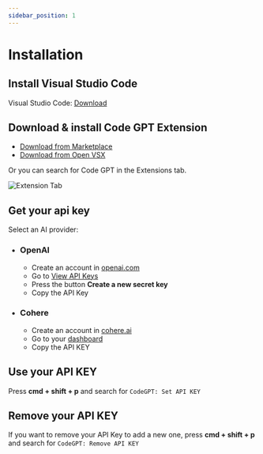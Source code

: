 ```yaml
---
sidebar_position: 1
---
```


# Installation

## Install Visual Studio Code
Visual Studio Code: [Download](https://code.visualstudio.com/download)

## Download & install Code GPT Extension
- [Download from Marketplace](https://marketplace.visualstudio.com/items?itemName=DanielSanMedium.dscodegpt)
- [Download from Open VSX](https://open-vsx.org/extension/DanielSanMedium/dscodegpt)

Or you can search for Code GPT in the Extensions tab.

![Extension Tab](https://user-images.githubusercontent.com/6216945/212494271-256734c6-6cab-4c12-bb8f-dae1ffa74b33.png)

## Get your api key
Select an AI provider:
- ### OpenAI
  - Create an account in [openai.com](https://openai.com/api/)
  - Go to [View API Keys](https://beta.openai.com/account/api-keys)
  - Press the button **Create a new secret key**
  - Copy the API Key

- ### Cohere
  - Create an account in [cohere.ai](https://cohere.ai/)
  - Go to your [dashboard](https://dashboard.cohere.ai/)
  - Copy the API KEY

<!-- 
 - ### AI21 (Not in production yet)
  - Create an account in [AI21](https://www.ai21.com/)
  - Go to your
-->
## Use your API KEY

Press **cmd + shift + p** and search for `CodeGPT: Set API KEY`

## Remove your API KEY

If you want to remove your API Key to add a new one, press **cmd + shift + p** and search for `CodeGPT: Remove API KEY`
